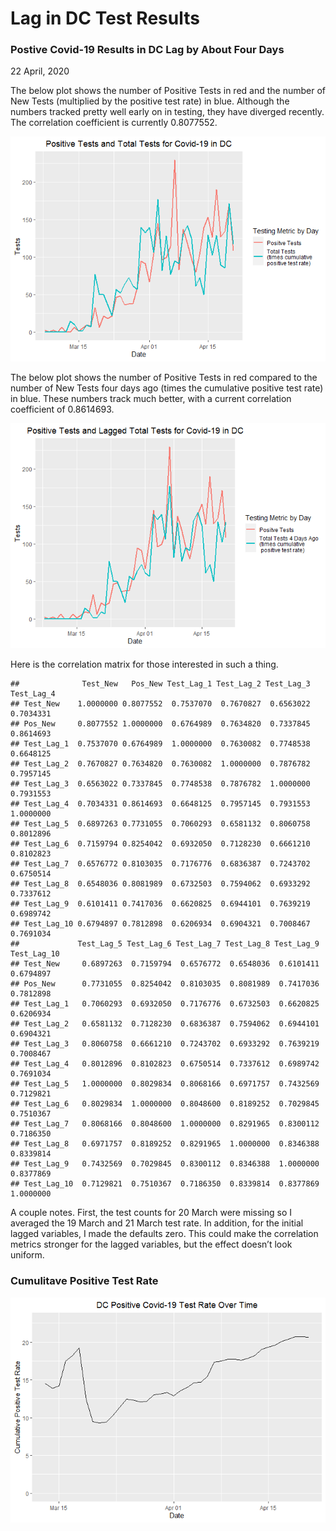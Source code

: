 Lag in DC Test Results
================

### Postive Covid-19 Results in DC Lag by About Four Days

22 April, 2020

The below plot shows the number of Positive Tests in red and the number
of New Tests (multiplied by the positive test rate) in blue. Although
the numbers tracked pretty well early on in testing, they have diverged
recently. The correlation coefficient is currently 0.8077552.

![](Testing_Results_Lag_files/figure-gfm/same_day-1.png)<!-- -->

The below plot shows the number of Positive Tests in red compared to the
number of New Tests four days ago (times the cumulative positive test
rate) in blue. These numbers track much better, with a current
correlation coefficient of 0.8614693.

![](Testing_Results_Lag_files/figure-gfm/lag_4-1.png)<!-- -->

Here is the correlation matrix for those interested in such a thing.

    ##              Test_New   Pos_New Test_Lag_1 Test_Lag_2 Test_Lag_3 Test_Lag_4
    ## Test_New    1.0000000 0.8077552  0.7537070  0.7670827  0.6563022  0.7034331
    ## Pos_New     0.8077552 1.0000000  0.6764989  0.7634820  0.7337845  0.8614693
    ## Test_Lag_1  0.7537070 0.6764989  1.0000000  0.7630082  0.7748538  0.6648125
    ## Test_Lag_2  0.7670827 0.7634820  0.7630082  1.0000000  0.7876782  0.7957145
    ## Test_Lag_3  0.6563022 0.7337845  0.7748538  0.7876782  1.0000000  0.7931553
    ## Test_Lag_4  0.7034331 0.8614693  0.6648125  0.7957145  0.7931553  1.0000000
    ## Test_Lag_5  0.6897263 0.7731055  0.7060293  0.6581132  0.8060758  0.8012896
    ## Test_Lag_6  0.7159794 0.8254042  0.6932050  0.7128230  0.6661210  0.8102823
    ## Test_Lag_7  0.6576772 0.8103035  0.7176776  0.6836387  0.7243702  0.6750514
    ## Test_Lag_8  0.6548036 0.8081989  0.6732503  0.7594062  0.6933292  0.7337612
    ## Test_Lag_9  0.6101411 0.7417036  0.6620825  0.6944101  0.7639219  0.6989742
    ## Test_Lag_10 0.6794897 0.7812898  0.6206934  0.6904321  0.7008467  0.7691034
    ##             Test_Lag_5 Test_Lag_6 Test_Lag_7 Test_Lag_8 Test_Lag_9 Test_Lag_10
    ## Test_New     0.6897263  0.7159794  0.6576772  0.6548036  0.6101411   0.6794897
    ## Pos_New      0.7731055  0.8254042  0.8103035  0.8081989  0.7417036   0.7812898
    ## Test_Lag_1   0.7060293  0.6932050  0.7176776  0.6732503  0.6620825   0.6206934
    ## Test_Lag_2   0.6581132  0.7128230  0.6836387  0.7594062  0.6944101   0.6904321
    ## Test_Lag_3   0.8060758  0.6661210  0.7243702  0.6933292  0.7639219   0.7008467
    ## Test_Lag_4   0.8012896  0.8102823  0.6750514  0.7337612  0.6989742   0.7691034
    ## Test_Lag_5   1.0000000  0.8029834  0.8068166  0.6971757  0.7432569   0.7129821
    ## Test_Lag_6   0.8029834  1.0000000  0.8048600  0.8189252  0.7029845   0.7510367
    ## Test_Lag_7   0.8068166  0.8048600  1.0000000  0.8291965  0.8300112   0.7186350
    ## Test_Lag_8   0.6971757  0.8189252  0.8291965  1.0000000  0.8346388   0.8339814
    ## Test_Lag_9   0.7432569  0.7029845  0.8300112  0.8346388  1.0000000   0.8377869
    ## Test_Lag_10  0.7129821  0.7510367  0.7186350  0.8339814  0.8377869   1.0000000

A couple notes. First, the test counts for 20 March were missing so I
averaged the 19 March and 21 March test rate. In addition, for the
initial lagged variables, I made the defaults zero. This could make the
correlation metrics stronger for the lagged variables, but the effect
doesn’t look uniform.

### Cumulitave Positive Test Rate

![](Testing_Results_Lag_files/figure-gfm/unnamed-chunk-2-1.png)<!-- -->
